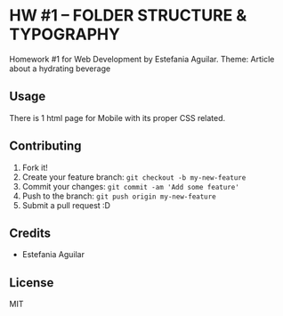 # HW #1 – FOLDER STRUCTURE & TYPOGRAPHY

Homework #1 for Web Development by Estefania Aguilar.
Theme: Article about a hydrating beverage

## Usage

There is 1 html page for Mobile with its proper CSS related.

## Contributing

1. Fork it!
2. Create your feature branch: `git checkout -b my-new-feature`
3. Commit your changes: `git commit -am 'Add some feature'`
4. Push to the branch: `git push origin my-new-feature`
5. Submit a pull request :D

## Credits

* Estefania Aguilar

## License

MIT
